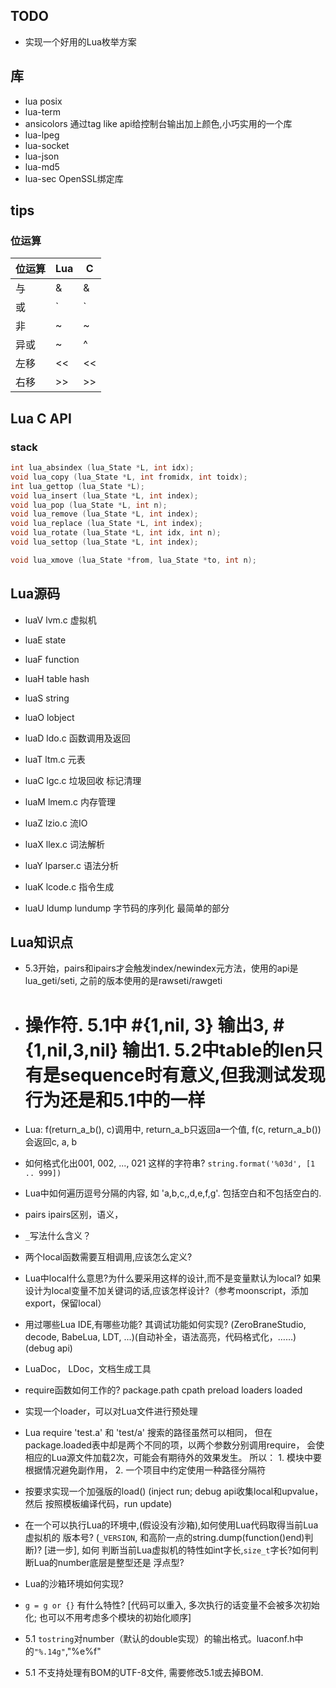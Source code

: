 
## TODO

* 实现一个好用的Lua枚举方案

## 库

* lua posix
* lua-term
* ansicolors 通过tag like api给控制台输出加上颜色,小巧实用的一个库
* lua-lpeg
* lua-socket
* lua-json
* lua-md5
* lua-sec OpenSSL绑定库

## tips

### 位运算

位运算 |  Lua |    C
-------|------|-----
与     |  &   |    &
或     |  `|` |    `|`
非     |  ~   |    ~
异或   |  ~   |    ^
左移   |  <<  |    <<
右移   |  >>  |    >>


## Lua C API

### stack

``` c
int lua_absindex (lua_State *L, int idx);
void lua_copy (lua_State *L, int fromidx, int toidx);
int lua_gettop (lua_State *L);
void lua_insert (lua_State *L, int index);
void lua_pop (lua_State *L, int n);
void lua_remove (lua_State *L, int index);
void lua_replace (lua_State *L, int index);
void lua_rotate (lua_State *L, int idx, int n);
void lua_settop (lua_State *L, int index);

void lua_xmove (lua_State *from, lua_State *to, int n);

```


## Lua源码

* luaV lvm.c 虚拟机

* luaE state

* luaF function
* luaH table hash
* luaS string

* luaO lobject

* luaD ldo.c 函数调用及返回

* luaT ltm.c 元表

* luaC lgc.c 垃圾回收 标记清理

* luaM lmem.c 内存管理
* luaZ lzio.c 流IO

* luaX llex.c 词法解析
* luaY lparser.c 语法分析
* luaK lcode.c 指令生成

* luaU ldump lundump 字节码的序列化 最简单的部分

## Lua知识点

* 5.3开始，pairs和ipairs才会触发index/newindex元方法，使用的api是lua_geti/seti,
之前的版本使用的是rawseti/rawgeti
* # 操作符. 5.1中 #{1,nil, 3} 输出3, #{1,nil,3,nil} 输出1. 5.2中table的len只有是sequence时有意义,但我测试发现行为还是和5.1中的一样
* Lua: f(return_a_b(), c)调用中, return_a_b只返回a一个值, f(c, return_a_b())会返回c, a, b
* 如何格式化出001, 002, ..., 021 这样的字符串? `string.format('%03d', [1 .. 999])`
* Lua中如何遍历逗号分隔的内容, 如 'a,b,c,,d,e,f,g'. 包括空白和不包括空白的.
* pairs ipairs区别，语义，
* `_`写法什么含义？
* 两个local函数需要互相调用,应该怎么定义?
* Lua中local什么意思?为什么要采用这样的设计,而不是变量默认为local?
  如果设计为local变量不加关键词的话,应该怎样设计?（参考moonscript，添加export，保留local）
* 用过哪些Lua IDE,有哪些功能? 其调试功能如何实现? (ZeroBraneStudio, decode, BabeLua, LDT,
  ...)(自动补全，语法高亮，代码格式化，……)(debug api)
* LuaDoc， LDoc，文档生成工具
* require函数如何工作的? package.path cpath preload loaders loaded
* 实现一个loader，可以对Lua文件进行预处理
* Lua require 'test.a' 和 'test/a' 搜索的路径虽然可以相同，
  但在package.loaded表中却是两个不同的项，以两个参数分别调用require，
  会使相应的Lua源文件加载2次，可能会有期待外的效果发生。
  所以： 1. 模块中要根据情况避免副作用， 2. 一个项目中约定使用一种路径分隔符

* 按要求实现一个加强版的load() (inject run; debug api收集local和upvalue，然后
按照模板编译代码，run update)

* 在一个可以执行Lua的环境中,(假设没有沙箱),如何使用Lua代码取得当前Lua虚拟机的
版本号? (`_VERSION`, 和高阶一点的string.dump(function()end)判断)? [进一步], 如何
判断当前Lua虚拟机的特性如int字长,`size_t`字长?如何判断Lua的number底层是整型还是
浮点型?
* Lua的沙箱环境如何实现?
* `g = g or {}` 有什么特性? [代码可以重入, 多次执行的话变量不会被多次初始化;
  也可以不用考虑多个模块的初始化顺序]
* 5.1 `tostring`对number（默认的double实现）的输出格式。luaconf.h中的`"%.14g"`,"%e%f"
* 5.1 不支持处理有BOM的UTF-8文件, 需要修改5.1或去掉BOM.
